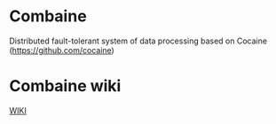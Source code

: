 Combaine
========

Distributed fault-tolerant system of data processing based on Cocaine (https://github.com/cocaine)

# Combaine wiki

[WIKI](https://github.com/noxiouz/Combaine/wiki/Combaine-WIKI)

